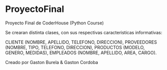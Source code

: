 # ProyectoFinal
Proyecto Final de CoderHouse (Python Course)

Se crearan distinta clases, con sus respectivas caracteristicas informativas:

CLIENTE (NOMBRE, APELLIDO, TELEFONO, DIRECCION),
PROVEEDORES (NOMBRE, TIPO, TELEFONO, DIRECCION),
PRODUCTOS (MODELO, GENERO, MEDIDAS),
EMPLEADOS (NOMBRE, APELLIDO, AREA, CARGO).

Creado por Gaston Burela & Gaston Cordoba